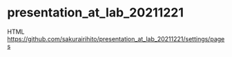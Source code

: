# presentation_at_lab_20211221

HTML
https://github.com/sakurairihito/presentation_at_lab_20211221/settings/pages
